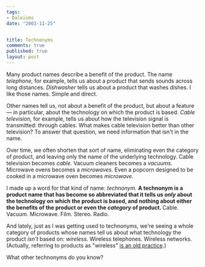 ```yaml
--- 
tags:
- Daleisms
date: "2003-11-25"


title: Technonyms
comments: true
published: true
layout: post
---
```


<p> Many product names describe a benefit of the product. The name <em>telephone,</em> for example, tells us about a product that sends sounds across long distances. <em>Dishwasher</em> tells us about a product that washes dishes. I like those names. Simple and direct. </p>
<p> Other names tell us, not about a benefit of the product, but about a feature — in particular, about the technology on which the product is based. <em>Cable television,</em> for example, tells us about how the television signal is transmitted: through cables. What makes cable television better than other television? To answer that question, we need information that isn't in the name. </p>
<p> Over time, we often shorten that sort of name, eliminating even the category of product, and leaving only the name of the underlying technology. Cable television becomes <em>cable.</em> Vacuum cleaners becomes a <em>vacuums.</em> Microwave ovens becomes a <em>microwaves.</em> Even a popcorn designed to be cooked in a microwave oven becomes <em>microwave.</em>
</p>
<p> I made up a word for that kind of name: <em>technonym.</em>
<strong> A technonym is a product name that has become so abbreviated that it tells us <em>only</em> about the technology on which the product is based, and nothing about either the benefits of the product or even the <em>category</em> of product. </strong> Cable.  Vacuum.  Microwave.  Film.  Stereo.  Radio. </p>
<p> And lately, just as I was getting used to technonyms, we're seeing a whole category of products whose names tell us about what technology the product <em>isn't</em> based on: <em>wireless.</em> Wireless telephones. Wireless networks. (Actually, referring to products as "wireless" <a href="http://en2.wikipedia.org/wiki/Wireless_telegraphy">is an old practice</a>.) </p>
<p> What other technonyms do you know? </p>
